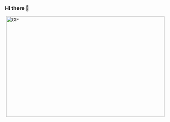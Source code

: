 ### Hi there 👋

<!--
**Pixhunter/Pixhunter** is a ✨ _special_ ✨ repository because its `README.md` (this file) appears on your GitHub profile.

Here are some ideas to get you started:

- 🔭 I’m currently working on ...
- 🌱 I’m currently learning ...
- 👯 I’m looking to collaborate on ...
- 🤔 I’m looking for help with ...
- 💬 Ask me about ...
- 📫 How to reach me: ...
- 😄 Pronouns: ...
- ⚡ Fun fact: ...
-->


 <img align="right" alt="GIF" src="https://c.tenor.com/A55dcTvqYMMAAAAM/peach-cat-cute.gif?raw=true" width="500" height="320" />
